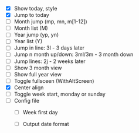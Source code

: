 - [x] Show today, style
- [x] Jump to today
- [ ] Month jump (mp, mn, m[1-12]<cr>)
- [ ] Month list (M)
- [ ] Year jump (yp, yn)
- [ ] Year list (Y)
- [ ] Jump in line: 3l - 3 days later
- [ ] Jump  n month up/down: 3ml/3m<down> - 3 month down 
- [ ] Jump lines: 2j - 2 weeks later
- [ ] Show 3 month view
- [ ] Show full year view
- [ ] Toggle fullsceen (WithAltScreen)
- [x] Center align
- [ ] Toggle week start, monday or sunday
- [ ] Config file
    - [ ] Week first day
    - [ ] Output date format 


